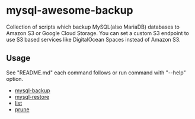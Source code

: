 # mysql-awesome-backup

Collection of scripts which backup MySQL(also MariaDB) databases to Amazon S3 or Google Cloud Storage. You can set a custom S3 endpoint to use S3 based services like DigitalOcean Spaces instead of Amazon S3.

## Usage

See "README.md" each command follows or run command with "--help" option.

- [mysql-backup](https://github.com/ryu-sato/awesome-backup/blob/master/apps/mysql-backup/README.md)
- [mysql-restore](https://github.com/ryu-sato/awesome-backup/blob/master/apps/mysql-restore/README.md)
- [list](https://github.com/ryu-sato/awesome-backup/blob/master/apps/list/README.md)
- [prune](https://github.com/ryu-sato/awesome-backup/blob/master/apps/prune/README.md)
